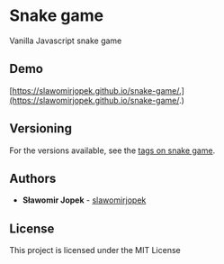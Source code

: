 # Snake game

Vanilla Javascript snake game   

## Demo

[https://slawomirjopek.github.io/snake-game/.](https://slawomirjopek.github.io/snake-game/.)

## Versioning

For the versions available, see the [tags on snake game](https://github.com/slawomirjopek/snake-game/tags). 

## Authors

* **Sławomir Jopek** - [slawomirjopek](https://github.com/slawomirjopek)

## License

This project is licensed under the MIT License
